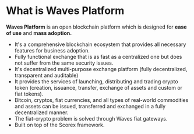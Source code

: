 # What is Waves Platform

**Waves Platform** is an open blockchain platform which is designed for **ease of use** and **mass adoption.**

* It's a comprehensive blockchain ecosystem that provides all necessary features for business adoption.
* Fully functional exchange that is as fast as a centralized one but does not suffer from the same security issues.
* It's decentralized multi-purpose exchange platform \(fully decentralized, transparent and auditable\)
* It provides the services of launching, distributing and trading crypto token \(creation, issuance, transfer, exchange of assets and custom or fiat tokens\).
* Bitcoin, cryptos, fiat currencies, and all types of real-world commodities and assets can be issued, transferred and exchanged in a fully decentralized manner.
* The fiat-crypto problem is solved through Waves fiat gateways.
* Built on top of the Scorex framework.



